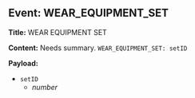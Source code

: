 ## Event: WEAR_EQUIPMENT_SET

**Title:** WEAR EQUIPMENT SET

**Content:**
Needs summary.
`WEAR_EQUIPMENT_SET: setID`

**Payload:**
- `setID`
  - *number*